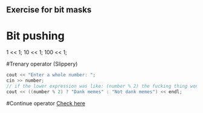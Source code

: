 ## Exercise for bit masks
# Bit pushing
1 << 1;
10 << 1;
100 << 1;

#Trenary operator (Slippery)
```c++
cout << "Enter a whole number: ";
cin >> number;
// if the lower expression was like: (number % 2) the fucking thing wont work !!!!
cout << ((number % 2) ? "Dank memes" : "Not dank memes") << endl;
```
#Continue operator
[Check here](http://en.cppreference.com/w/cpp/language/continue)
